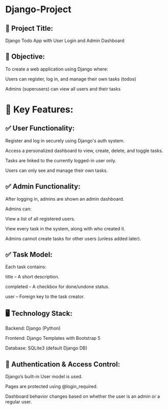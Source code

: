 # Django-Project

## 📝 Project Title:
Django Todo App with User Login and Admin Dashboard

## 🎯 Objective:
To create a web application using Django where:

Users can register, log in, and manage their own tasks (todos)

Admins (superusers) can view all users and their tasks

# 🔧 Key Features:
## ✅ User Functionality:
Register and log in securely using Django's auth system.

Access a personalized dashboard to view, create, delete, and toggle tasks.

Tasks are linked to the currently logged-in user only.

Users can only see and manage their own tasks.

## ✅ Admin Functionality:
After logging in, admins are shown an admin dashboard.

Admins can:

View a list of all registered users.

View every task in the system, along with who created it.

Admins cannot create tasks for other users (unless added later).

## ✅ Task Model:
Each task contains:

title – A short description.

completed – A checkbox for done/undone status.

user – Foreign key to the task creator.

## 🖥️ Technology Stack:
Backend: Django (Python)

Frontend: Django Templates with Bootstrap 5

Database: SQLite3 (default Django DB)

## 🔐 Authentication & Access Control:
Django’s built-in User model is used.

Pages are protected using @login_required.

Dashboard behavior changes based on whether the user is an admin or a regular user.


